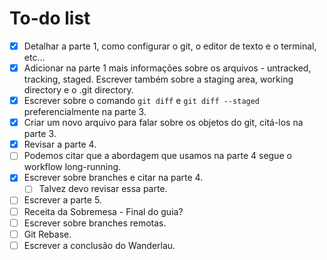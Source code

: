 # To-do list

- [x] Detalhar a parte 1, como configurar o git, o editor de texto e o terminal, etc...
- [x] Adicionar na parte 1 mais informações sobre os arquivos - untracked, tracking,  staged. Escrever também sobre a staging area, working directory e o .git directory.
- [x] Escrever sobre o comando `git diff` e `git diff --staged` preferencialmente na parte 3.
- [x] Criar um novo arquivo para falar sobre os objetos do git, citá-los na parte 3.
- [x] Revisar a parte 4.
- [ ] Podemos citar que a abordagem que usamos na parte 4 segue o workflow long-running.
- [x] Escrever sobre branches e citar na parte 4.
  - [ ] Talvez devo revisar essa parte.
- [ ]  Escrever a parte 5.
  - [ ]  Receita da Sobremesa - Final do guia?
  - [ ]  Escrever sobre branches remotas.
  - [ ]  Git Rebase.
- [ ]  Escrever a conclusão do Wanderlau.